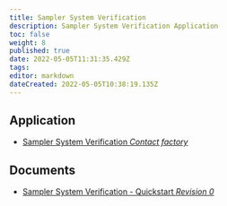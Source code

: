 ```yaml
---
title: Sampler System Verification
description: Sampler System Verification Application
toc: false
weight: 8
published: true
date: 2022-05-05T11:31:35.429Z
tags: 
editor: markdown
dateCreated: 2022-05-05T10:38:19.135Z
---
```


## Application
- [Sampler System Verification *Contact factory*]()

## Documents
- [Sampler System Verification - Quickstart *Revision 0*](/nano/applications/Sampler_System_Verification_-_Quickstart_Rev0.pdf)

